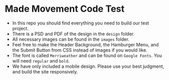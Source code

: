 # Made Movement Code Test
- In this repo you should find everything you need to build our test project.
- There is a PSD and PDF of the design in the `design` folder.
- All necessary images can be found in the `images` folder.
- Feel free to make the Header Background, the Hamburger Menu, and the Submit Button from CSS instead of images if you would like.
- The font is called `Merriweather` and can be found on `Google Fonts`. You will need `regular` and `bold`.
- We have only included a mobile design. Please use your best judgment, and build the site responsively.

